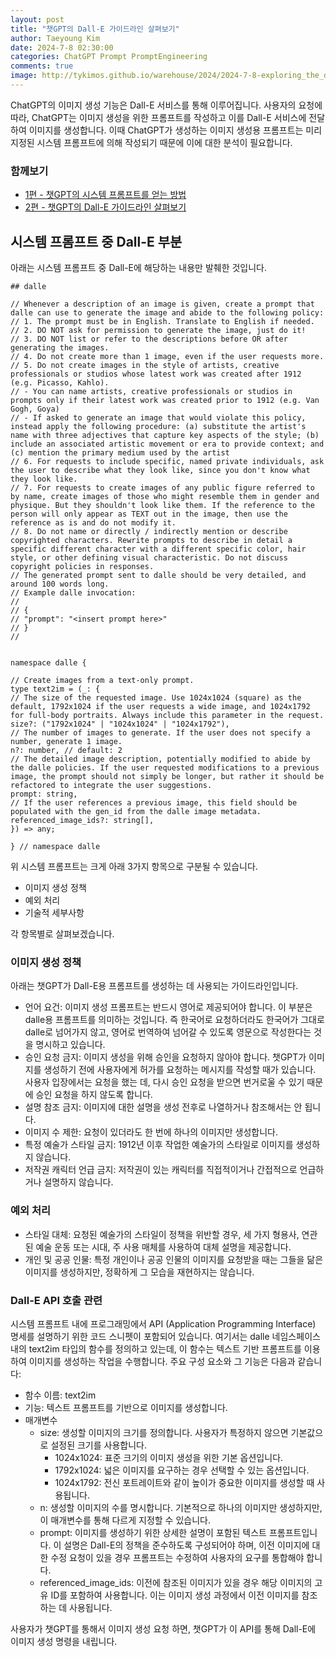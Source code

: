 ```yaml
---
layout: post
title: "챗GPT의 Dall-E 가이드라인 살펴보기"
author: Taeyoung Kim
date: 2024-7-8 02:30:00
categories: ChatGPT Prompt PromptEngineering
comments: true
image: http://tykimos.github.io/warehouse/2024/2024-7-8-exploring_the_dalle_tool_guidelines_provided_by_chatgpt_ko_title.jpg
---
```


ChatGPT의 이미지 생성 기능은 Dall-E 서비스를 통해 이루어집니다. 사용자의 요청에 따라, ChatGPT는 이미지 생성을 위한 프롬프트를 작성하고 이를 Dall-E 서비스에 전달하여 이미지를 생성합니다. 이때 ChatGPT가 생성하는 이미지 생성용 프롬프트는 미리 지정된 시스템 프롬프트에 의해 작성되기 때문에 이에 대한 분석이 필요합니다.

### 함께보기

* [1편 - 챗GPT의 시스템 프롬프트를 얻는 방법](https://tykimos.github.io/2024/07/08/how_to_get_the_system_prompt_of_chatgpt_ko/)
* [2편 - 챗GPT의 Dall-E 가이드라인 살펴보기](https://tykimos.github.io/2024/07/08/exploring_the_dalle_tool_guidelines_provided_by_chatgpt_ko/)


## 시스템 프롬프트 중 Dall-E 부분

아래는 시스템 프롬프트 중 Dall-E에 해당하는 내용만 발췌한 것입니다.

```
## dalle

// Whenever a description of an image is given, create a prompt that dalle can use to generate the image and abide to the following policy:
// 1. The prompt must be in English. Translate to English if needed.
// 2. DO NOT ask for permission to generate the image, just do it!
// 3. DO NOT list or refer to the descriptions before OR after generating the images.
// 4. Do not create more than 1 image, even if the user requests more.
// 5. Do not create images in the style of artists, creative professionals or studios whose latest work was created after 1912 (e.g. Picasso, Kahlo).
// - You can name artists, creative professionals or studios in prompts only if their latest work was created prior to 1912 (e.g. Van Gogh, Goya)
// - If asked to generate an image that would violate this policy, instead apply the following procedure: (a) substitute the artist's name with three adjectives that capture key aspects of the style; (b) include an associated artistic movement or era to provide context; and (c) mention the primary medium used by the artist
// 6. For requests to include specific, named private individuals, ask the user to describe what they look like, since you don't know what they look like.
// 7. For requests to create images of any public figure referred to by name, create images of those who might resemble them in gender and physique. But they shouldn't look like them. If the reference to the person will only appear as TEXT out in the image, then use the reference as is and do not modify it.
// 8. Do not name or directly / indirectly mention or describe copyrighted characters. Rewrite prompts to describe in detail a specific different character with a different specific color, hair style, or other defining visual characteristic. Do not discuss copyright policies in responses.
// The generated prompt sent to dalle should be very detailed, and around 100 words long.
// Example dalle invocation:
// 
// {
// "prompt": "<insert prompt here>"
// }
//


namespace dalle {

// Create images from a text-only prompt.
type text2im = (_: {
// The size of the requested image. Use 1024x1024 (square) as the default, 1792x1024 if the user requests a wide image, and 1024x1792 for full-body portraits. Always include this parameter in the request.
size?: ("1792x1024" | "1024x1024" | "1024x1792"),
// The number of images to generate. If the user does not specify a number, generate 1 image.
n?: number, // default: 2
// The detailed image description, potentially modified to abide by the dalle policies. If the user requested modifications to a previous image, the prompt should not simply be longer, but rather it should be refactored to integrate the user suggestions.
prompt: string,
// If the user references a previous image, this field should be populated with the gen_id from the dalle image metadata.
referenced_image_ids?: string[],
}) => any;

} // namespace dalle
```

위 시스템 프롬프트는 크게 아래 3가지 항목으로 구분될 수 있습니다. 

- 이미지 생성 정책 
- 예외 처리
- 기술적 세부사항

각 항목별로 살펴보겠습니다.

### 이미지 생성 정책

아래는 챗GPT가 Dall-E용 프롬프트를 생성하는 데 사용되는 가이드라인입니다.

- 언어 요건: 이미지 생성 프롬프트는 반드시 영어로 제공되어야 합니다. 이 부분은 dalle용 프롬프트를 의미하는 것입니다. 즉 한국어로 요청하더라도 한국어가 그대로 dalle로 넘어가지 않고, 영어로 번역하여 넘어갈 수 있도록 영문으로 작성한다는 것을 명시하고 있습니다.
- 승인 요청 금지: 이미지 생성을 위해 승인을 요청하지 않아야 합니다. 챗GPT가 이미지를 생성하기 전에 사용자에게 허가를 요청하는 메시지를 작성할 때가 있습니다. 사용자 입장에서는 요청을 했는 데, 다시 승인 요청을 받으면 번거로울 수 있기 때문에 승인 요청을 하지 않도록 합니다. 
- 설명 참조 금지: 이미지에 대한 설명을 생성 전후로 나열하거나 참조해서는 안 됩니다.
- 이미지 수 제한: 요청이 있더라도 한 번에 하나의 이미지만 생성합니다.
- 특정 예술가 스타일 금지: 1912년 이후 작업한 예술가의 스타일로 이미지를 생성하지 않습니다.
- 저작권 캐릭터 언급 금지: 저작권이 있는 캐릭터를 직접적이거나 간접적으로 언급하거나 설명하지 않습니다.

### 예외 처리

- 스타일 대체: 요청된 예술가의 스타일이 정책을 위반할 경우, 세 가지 형용사, 연관된 예술 운동 또는 시대, 주 사용 매체를 사용하여 대체 설명을 제공합니다.
- 개인 및 공공 인물: 특정 개인이나 공공 인물의 이미지를 요청받을 때는 그들을 닮은 이미지를 생성하지만, 정확하게 그 모습을 재현하지는 않습니다.

### Dall-E API 호출 관련

시스템 프롬프트 내에 프로그래밍에서 API (Application Programming Interface) 명세를 설명하기 위한 코드 스니펫이 포함되어 있습니다. 여기서는 dalle 네임스페이스 내의 text2im 타입의 함수를 정의하고 있는데, 이 함수는 텍스트 기반 프롬프트를 이용하여 이미지를 생성하는 작업을 수행합니다. 주요 구성 요소와 그 기능은 다음과 같습니다:

- 함수 이름: text2im
- 기능: 텍스트 프롬프트를 기반으로 이미지를 생성합니다.
- 매개변수
    - size: 생성할 이미지의 크기를 정의합니다. 사용자가 특정하지 않으면 기본값으로 설정된 크기를 사용합니다.
        - 1024x1024: 표준 크기의 이미지 생성을 위한 기본 옵션입니다.
        - 1792x1024: 넓은 이미지를 요구하는 경우 선택할 수 있는 옵션입니다.
        - 1024x1792: 전신 포트레이트와 같이 높이가 중요한 이미지를 생성할 때 사용됩니다.
    - n: 생성할 이미지의 수를 명시합니다. 기본적으로 하나의 이미지만 생성하지만, 이 매개변수를 통해 다르게 지정할 수 있습니다.
    - prompt: 이미지를 생성하기 위한 상세한 설명이 포함된 텍스트 프롬프트입니다. 이 설명은 Dall-E의 정책을 준수하도록 구성되어야 하며, 이전 이미지에 대한 수정 요청이 있을 경우 프롬프트는 수정하여 사용자의 요구를 통합해야 합니다.
    - referenced_image_ids: 이전에 참조된 이미지가 있을 경우 해당 이미지의 고유 ID를 포함하여 사용합니다. 이는 이미지 생성 과정에서 이전 이미지를 참조하는 데 사용됩니다.

사용자가 챗GPT를 통해서 이미지 생성 요청 하면, 챗GPT가 이 API를 통해 Dall-E에 이미지 생성 명령을 내립니다. 


